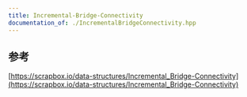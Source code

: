 ```yaml
---
title: Incremental-Bridge-Connectivity
documentation_of: ./IncrementalBridgeConnectivity.hpp
---
```

## 参考
[https://scrapbox.io/data-structures/Incremental_Bridge-Connectivity](https://scrapbox.io/data-structures/Incremental_Bridge-Connectivity)